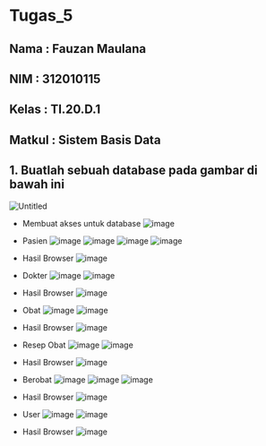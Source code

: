 # Tugas_5
## Nama   : Fauzan Maulana
## NIM    : 312010115
## Kelas  : TI.20.D.1
## Matkul : Sistem Basis Data

## 1. Buatlah sebuah database pada gambar di bawah ini
![Untitled](https://user-images.githubusercontent.com/101807419/174790476-03d51daa-bc98-451a-97a2-493a1ba999a3.png)
- Membuat akses untuk database
![image](https://user-images.githubusercontent.com/101807419/174790670-a1d395e5-763f-4fae-a2e4-54913abf1a28.png)
- Pasien
![image](https://user-images.githubusercontent.com/101807419/174791094-edbe492f-934d-4df1-a2d5-d777c93f82a8.png)
![image](https://user-images.githubusercontent.com/101807419/174791146-281c1869-60a1-47ae-82db-336a3b339f09.png)
![image](https://user-images.githubusercontent.com/101807419/174791185-5205dac1-961a-4045-a28e-e64998ae33d3.png)
![image](https://user-images.githubusercontent.com/101807419/174791229-7ff88156-0673-49c6-8f87-84cf765b0fd3.png)
- Hasil Browser
![image](https://user-images.githubusercontent.com/101807419/174791541-3225544a-9c3b-43a9-97ea-cacf0acd4f1a.png)

- Dokter
![image](https://user-images.githubusercontent.com/101807419/174791837-6c149483-18ea-4c1b-8762-13bc3b504f38.png)
![image](https://user-images.githubusercontent.com/101807419/174791896-e0c67eac-181e-475d-ae85-d8add7b168e1.png)
- Hasil Browser
![image](https://user-images.githubusercontent.com/101807419/174792038-661ecff5-f8e9-4a14-8b06-d6037c52c69e.png)

- Obat
![image](https://user-images.githubusercontent.com/101807419/174792208-4f0c6473-9171-403e-adef-732f646d4e7f.png)
![image](https://user-images.githubusercontent.com/101807419/174792257-f6d1782e-7291-4e98-bcc0-38c6ebd3de9d.png)
- Hasil Browser
![image](https://user-images.githubusercontent.com/101807419/174792473-c6d63b3b-c74b-447d-a648-6861b5f85154.png)

- Resep Obat
![image](https://user-images.githubusercontent.com/101807419/174792719-16b12c44-099b-4384-822a-0e043548b1a9.png)
![image](https://user-images.githubusercontent.com/101807419/174792760-70c92242-f869-40cc-a6e6-0a78b7bf0b79.png)
- Hasil Browser
![image](https://user-images.githubusercontent.com/101807419/174792992-053d1912-449c-4769-87b4-9adcd7a7c4d7.png)

- Berobat
![image](https://user-images.githubusercontent.com/101807419/174793259-23bc5dcb-b2d3-425b-b597-ba20d67715bc.png)
![image](https://user-images.githubusercontent.com/101807419/174793304-ae3ba8e7-6064-4893-863e-ade8c5d3ec92.png)
![image](https://user-images.githubusercontent.com/101807419/174793355-5730f51b-63aa-41de-a3c8-92e366658999.png)
- Hasil Browser
![image](https://user-images.githubusercontent.com/101807419/174793589-0d9d3b10-e4f7-42ac-a461-c435cd4dee5a.png)

- User
![image](https://user-images.githubusercontent.com/101807419/174793770-98a00bca-796e-4528-9c43-198983e6becb.png)
![image](https://user-images.githubusercontent.com/101807419/174793819-98ebe79d-28fc-4465-9c2b-8f75d052abe1.png)
- Hasil Browser
![image](https://user-images.githubusercontent.com/101807419/174794001-590cc627-a3de-4ed4-8195-e19dbfdda000.png)








